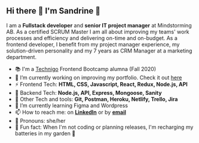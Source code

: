 ## Hi there 👋 I'm Sandrine 🌟

I am a __Fullstack developer__ and __senior IT project manager__ at Mindstorming AB.
As a certified SCRUM Master I am all about improving my teams' work processes and efficiency and delivering on-time and on-budget.
As a frontend developer, I benefit from my project manager experience, my solution-driven personality and my 7 years as CRM Manager at a marketing department.

- 📚 I'm a [Technigo](https://www.technigo.io/) Frontend Bootcamp alumna (Fall 2020) 
- 🧾 I’m currently working on improving my portfolio. Check it out [here](https://www.mindstorming.se)
- ⚡ Frontend Tech: __HTML, CSS, Javascript, React, Redux, Node.js, API__
- 🔨 Backend Tech: __Node.js, API, Express, Mongoose, Sanity__
- 🔧 Other Tech and tools: __Git, Postman, Heroku, Netlify, Trello, Jira__
- 🌱 I’m currently learning Figma and Wordpress
- 📫 How to reach me: on [__LinkedIn__](https://www.linkedin.com/in/sandrine-elander-10498b4/) or by [__email__](mailto:s.elander@mindstorming.se)
- 👩 Pronouns: she/her
- 🌼 Fun fact: When I'm not coding or planning releases, I'm recharging my batteries in my garden 🏡 

<!--
**MindstormingAB/MindstormingAB** is a ✨ _special_ ✨ repository because its `README.md` (this file) appears on your GitHub profile.

Here are some ideas to get you started:

- 🔭 I’m currently working on ...
- 🌱 I’m currently learning ...
- 👯 I’m looking to collaborate on ...
- 🤔 I’m looking for help with ...
- 💬 Ask me about ...
- 📫 How to reach me: ...
- 😄 Pronouns: ...
- ⚡ Fun fact: ...
-->
